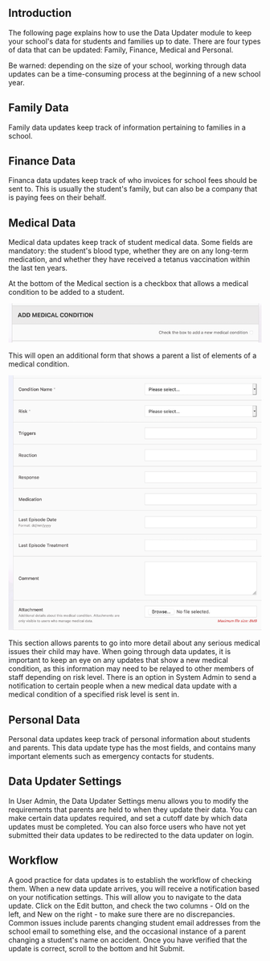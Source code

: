 ## Introduction

The following page explains how to use the Data Updater module to keep your school's data for students and families up to date. There are four types of data that can be updated: Family, Finance, Medical and Personal.

Be warned: depending on the size of your school, working through data updates can be a time-consuming process at the beginning of a new school year.

## Family Data

Family data updates keep track of information pertaining to families in a school.

## Finance Data

Financa data updates keep track of who invoices for school fees should be sent to. This is usually the student's family, but can also be a company that is paying fees on their behalf.

## Medical Data

Medical data updates keep track of student medical data. Some fields are mandatory: the student's blood type, whether they are on any long-term medication, and whether they have received a tetanus vaccination within the last ten years.

At the bottom of the Medical section is a checkbox that allows a medical condition to be added to a student.

![Medical Checkbox](/static/img/medical-checkbox.png)

This will open an additional form that shows a parent a list of elements of a medical condition.

![Medical Conditions](/static/img/medical-conditions.png)

This section allows parents to go into more detail about any serious medical issues their child may have. When going through data updates, it is important to keep an eye on any updates that show a new medical condition, as this information may need to be relayed to other members of staff depending on risk level. There is an option in System Admin to send a notification to certain people when a new medical data update with a medical condition of a specified risk level is sent in.

## Personal Data

Personal data updates keep track of personal information about students and parents. This data update type has the most fields, and contains many important elements such as emergency contacts for students.

## Data Updater Settings

In User Admin, the Data Updater Settings menu allows you to modify the requirements that parents are held to when they update their data. You can make certain data updates required, and set a cutoff date by which data updates must be completed. You can also force users who have not yet submitted their data updates to be redirected to the data updater on login.

## Workflow

A good practice for data updates is to establish the workflow of checking them. When a new data update arrives, you will receive a notification based on your notification settings. This will allow you to navigate to the data update. Click on the Edit button, and check the two columns - Old on the left, and New on the right - to make sure there are no discrepancies. Common issues include parents changing student email addresses from the school email to something else, and the occasional instance of a parent changing a student's name on accident. Once you have verified that the update is correct, scroll to the bottom and hit Submit.
